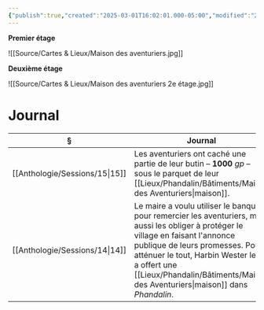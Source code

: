 ```yaml
---
{"publish":true,"created":"2025-03-01T16:02:01.000-05:00","modified":"2025-03-01T16:02:01.285-05:00","tags":["Lutilda","Magnus","Nessa","Propriété"],"cssclasses":""}
---
```



**Premier étage**

![[Source/Cartes & Lieux/Maison des aventuriers.jpg]]

**Deuxième étage**

![[Source/Cartes & Lieux/Maison des aventuriers 2e étage.jpg]]


# Journal

| §                                 | Journal                                                                                                                                                                                                                                                                         |
| --------------------------------- | ------------------------------------------------------------------------------------------------------------------------------------------------------------------------------------------------------------------------------------------------------------------------------- |
| [[Anthologie/Sessions/15\|15]] | Les aventuriers ont caché une partie de leur butin – **1000** *gp* – sous le parquet de leur [[Lieux/Phandalin/Bâtiments/Maison des Aventuriers\|maison]].                                                                                                                                                |
| [[Anthologie/Sessions/14\|14]] | Le maire a voulu utiliser le banquet pour remercier les aventuriers, mais aussi les obliger à protéger le village en faisant l'annonce publique de leurs promesses. Pour atténuer le tout, Harbin Wester leur a offert une [[Lieux/Phandalin/Bâtiments/Maison des Aventuriers\|maison]] dans *Phandalin*. |
